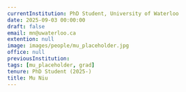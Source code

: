 ```yaml
---
currentInstitution: PhD Student, University of Waterloo
date: 2025-09-03 00:00:00
draft: false
email: mn@uwaterloo.ca
extention: null
image: images/people/mu_placeholder.jpg
office: null
previousInstitution: 
tags: [mu_placeholder, grad]
tenure: PhD Student (2025-)
title: Mu Niu
---
```


